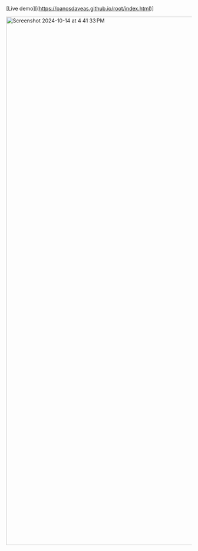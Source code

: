 [Live demo][(https://panosdaveas.github.io/root/index.html)]

<img width="1436" alt="Screenshot 2024-10-14 at 4 41 33 PM" src="https://github.com/user-attachments/assets/e57a5ef1-36a7-41b4-a45b-c0e922a6bccc">
